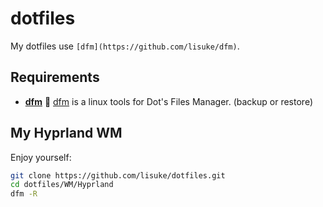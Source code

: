 # dotfiles
My dotfiles use `[dfm](https://github.com/lisuke/dfm)`.

## Requirements
- **[dfm](https://github.com/lisuke/dfm)** :leaves: [dfm](https://github.com/lisuke/dfm) is a linux tools for Dot's Files Manager. (backup or restore)

## My Hyprland WM

Enjoy yourself:

```sh
git clone https://github.com/lisuke/dotfiles.git
cd dotfiles/WM/Hyprland
dfm -R
```
